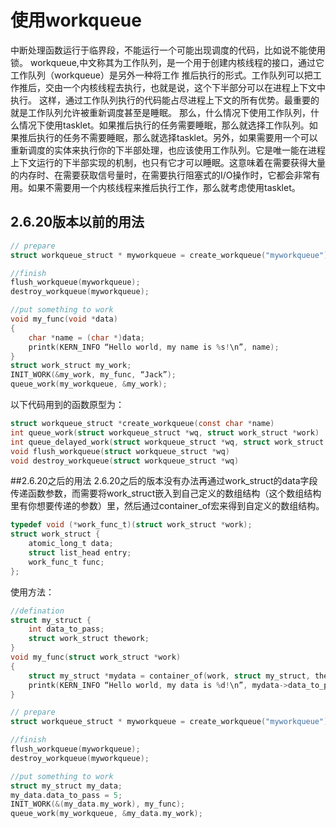 # 使用workqueue
中断处理函数运行于临界段，不能运行一个可能出现调度的代码，比如说不能使用锁。
workqueue,中文称其为工作队列，是一个用于创建内核线程的接口，通过它工作队列（workqueue）是另外一种将工作 推后执行的形式。工作队列可以把工作推后，交由一个内核线程去执行，也就是说，这个下半部分可以在进程上下文中执行。 这样，通过工作队列执行的代码能占尽进程上下文的所有优势。最重要的就是工作队列允许被重新调度甚至是睡眠。
那么，什么情况下使用工作队列，什么情况下使用tasklet。如果推后执行的任务需要睡眠，那么就选择工作队列。如果推后执行的任务不需要睡眠，那么就选择tasklet。另外，如果需要用一个可以重新调度的实体来执行你的下半部处理，也应该使用工作队列。它是唯一能在进程上下文运行的下半部实现的机制，也只有它才可以睡眠。这意味着在需要获得大量的内存时、在需要获取信号量时，在需要执行阻塞式的I/O操作时，它都会非常有用。如果不需要用一个内核线程来推后执行工作，那么就考虑使用tasklet。
## 2.6.20版本以前的用法

```c
// prepare
struct workqueue_struct * myworkqueue = create_workqueue("myworkqueue");

//finish
flush_workqueue(myworkqueue);
destroy_workqueue(myworkqueue);

//put something to work
void my_func(void *data)
{
    char *name = (char *)data;
    printk(KERN_INFO “Hello world, my name is %s!\n”, name);
}
struct work_struct my_work;
INIT_WORK(&my_work, my_func, “Jack”);
queue_work(my_workqueue, &my_work);
```

以下代码用到的函数原型为：

```c
struct workqueue_struct *create_workqueue(const char *name)
int queue_work(struct workqueue_struct *wq, struct work_struct *work)
int queue_delayed_work(struct workqueue_struct *wq, struct work_struct *work, unsigned long delay)
void flush_workqueue(struct workqueue_struct *wq)
void destroy_workqueue(struct workqueue_struct *wq)
```

##2.6.20之后的用法
2.6.20之后的版本没有办法再通过work_struct的data字段传递函数参数，而需要将work_struct嵌入到自己定义的数组结构（这个数组结构里有你想要传递的参数）里，然后通过container_of宏来得到自定义的数组结构。

```c
typedef void (*work_func_t)(struct work_struct *work);
struct work_struct {
    atomic_long_t data;
    struct list_head entry;
    work_func_t func;
};
```
使用方法：

```c
//defination
struct my_struct {
    int data_to_pass;
    struct work_struct thework;
}
void my_func(struct work_struct *work)
{
    struct my_struct *mydata = container_of(work, struct my_struct, thework);
    printk(KERN_INFO “Hello world, my data is %d!\n”, mydata->data_to_pass);
}

// prepare
struct workqueue_struct * myworkqueue = create_workqueue("myworkqueue");

//finish
flush_workqueue(myworkqueue);
destroy_workqueue(myworkqueue);

//put something to work
struct my_struct my_data;
my_data.data_to_pass = 5;
INIT_WORK(&(my_data.my_work), my_func);
queue_work(my_workqueue, &my_data.my_work);
```



